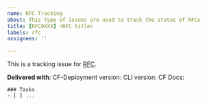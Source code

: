 ```yaml
---
name: RFC Tracking
about: This type of issues are used to track the status of RFCs
title: [RFC0XXX] <RFC title>
labels: rfc
assignees: ''

---
```

This is a tracking issue for [RFC<number>](<RFC-link>).

**Delivered with**:
CF-Deployment version:
CLI version:
CF Docs:

```[tasklist]
### Tasks
- [ ] ...
```
